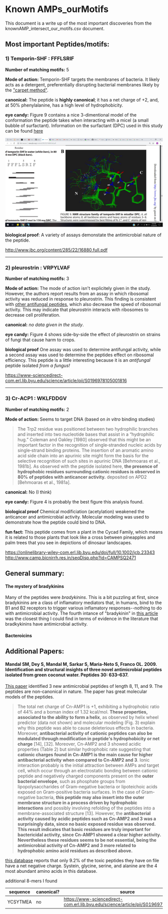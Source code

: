 # Known AMPs_ourMotifs

This document is a write up of the most important discoveries from the knownAMP_intersect_our_motifs.csv document.

## Most important Peptides/motifs:

### 1) Temporin-SHF : FFFLSRIF

**Number of matching motifs:** 5

**Mode of action:** Temporin-SHF targets the membranes of bacteria. It likely acts as a detergent, preferentially disrupting bacterial membranes likely by the ["carpet method"](https://www.researchgate.net/figure/A-model-of-a-carpet-like-mechanism-for-membrane-disruption-In-this-model-the-peptides_fig2_23981203).

**canonical:** The peptide is **highly canonical**; it has a net charge of +2, and, at 50% phenylalanine, has a high level of hydrophobicity.

**eye candy:** Figure 9 contains a nice 3-dimentional model of the conformation the peptide takes when interacting with a micel (a small bubble of surfactant). Information on the surfactant (DPC) used in this study can be found [here](https://pubs.acs.org/doi/10.1021/acs.langmuir.5b02077)


![alt text](https://github.com/tjense25/pep-seq-pipeline/blob/master/biological_significance/temporin-SHf.jpg "TEMPORIN-sHf model based on NMR spectroscopy")

**biological proof**: A variety of assays demonstate the antimicrobial nature of the peptide.

http://www.jbc.org/content/285/22/16880.full.pdf

--------
### 2)	pleurostrin : VRPYLVAF

**Number of matching motifs:** 3

**Mode of action:** The mode of action isn't explicitely given in the study. However, the authors report results from an assay in which ribosomal activity was reduced in response to pleurostrin. This finding is consistent with [other antifungal peptides](https://www.degruyter.com/view/j/bchm.2003.384.issue-5/bc.2003.090/bc.2003.090.xml), which also decrease the speed of ribosomal activity. This may indicate that pleurostrin interacts with ribosomes to decrease cell proliferation.

**canonical:** *no data given in the study*.

**eye candy:** Figure 4 shows side-by-side the effect of pleurostrin on strains of fungi that cause harm to crops. 

**biological proof**  One assay was used to determine antifungal activity, while a second assay was used to determine the peptides effect on ribosomal efficiency. This peptide is a little interesting because it is an *antifungal* peptide isolated *from a fungus!*

https://www-sciencedirect-com.erl.lib.byu.edu/science/article/pii/S0196978105001816

--------

### 3) Cr‐ACP1 : WKLFDDGV

**Number of matching motifs:** 2

**Mode of action:** Seems to target DNA (based on *in vitro* binding studies)
 > The Trp2 residue was positioned between two hydrophilic branches and inserted into two nucleotide bases that assist in a “hydrophilic hug.” Coleman and Oakley [1980] observed that this might be an important factor in the recognition of single‐stranded nucleic acids by single‐strand binding proteins. The insertion of an aromatic amino acid side chain into an apurinic site might form the basis for the selective recognition of such sites in apurinic DNA [Behmoaras et al., 1981b]. As observed with the peptide isolated here, **the presence of hydrophobic residues surrounding cationic residues is observed in 80% of peptides with anticancer activity.** deposited on APD2 [Behmoaras et al., 1981a].

**canonical:** No (I think)

**eye candy:** Figure 4 is probably the best figure this analysis found.

**biological proof** Chemical modificiation (acetylation) weakened the anticancer and antimicrobial activity. Molecular modeling was used to demonstrate how the peptide could bind to DNA.

**fun fact:** This peptide comes from a plant in the Cycad Family, which means it is related to those plants that look like a cross between pineapples and palm trees that you see in depictions of dinosaur landscapes. 

https://onlinelibrary-wiley-com.erl.lib.byu.edu/doi/full/10.1002/jcb.23343 http://www.camp.bicnirrh.res.in/seqDisp.php?id=CAMPSQ2471

## General summary:

#### The mystery of bradykinins

Many of the peptides were *bradykinins*. This is a bit puzzling at first, since bradykinins are a class of inflamatory mediators that, in humans, bind to the B1 and B2 receptors to trigger various inflamatory responses--nothing to do with antimicrobial activity. The fourth intance of "bradykinin" in [this article](http://www.jbc.org/content/280/41/34832.full) was the closest thing I could find in terms of evidence in the literature that bradkykinins have antimicrobial activity.


#### Bacteroicins


## Additional Papers:

#### Mandal SM, Dey S, Mandal M, Sarkar S, Maria‐Neto S, Franco OL. 2009. Identification and structural insights of three novel antimicrobial peptides isolated from green coconut water. Peptides 30: 633–637.

[This paper](https://www-sciencedirect-com.erl.lib.byu.edu/science/article/pii/S0196978108004968) identified 3 new antimicrobial peptides of length 8, 11, and 9. The peptides are non-canonical in nature. The paper has great molecular models of the peptides.

> The total net charge of Cn-AMP1 is +1, exhibiting a hydrophobic ratio of 44% and a boman index of 1.32 kcal/mol. **These properties, associated to the ability to form a helix**, as observed by helix wheel predictor (data not shown) and molecular modeling (Fig. 3) explain why this peptide was able to cause deleterious effects in bacteria. Moreover, **antibacterial activity of cationic peptides can also be modulated through modification in peptide's hydrophobicity or net charge** [14], [32]. Moreover, Cn-AMP2 and 3 showed acidic properties (Table 2) but similar hydrophobic rate suggesting that **cationic charges found in Cn-AMP1 is the main cause for higher antibacterial activity when compared to Cn-AMP2 and 3**. Ionic interaction probably is the initial attraction between AMPs and target cell, which occur through an electrostatic bonding between cationic peptide and negatively charged components present on the **outer bacterial envelope**, such as phosphate groups from lipopolysaccharides of Gram-negative bacteria or lipoteichoic acids exposed on Gram-positive bacteria surfaces. In the case of Gram-negative bacteria, **this peptide may also insert into the outer membrane structure in a process driven by hydrophobic interactions** and possibly involving refolding of the peptides into a membrane-associated structure [13]. However, the **antibacterial activity caused by acidic peptides such as Cn-AMP2 and 3 was a surprisingly data, since no basic exposed residue was observed. This result indicates that basic residues are truly important for bactericidal activity, since Cn-AMP1 showed a clear higher activity. Nevertheless these residues seems to be not essential, being the antimicrobial activity of Cn-AMP2 and 3 more related to hydrophobic amino acid residues as described above.**

[this database](https://www-sciencedirect-com.erl.lib.byu.edu/science/article/pii/S0196978108004968) reports that only 9.2% of the toxic peptides they have on file have a net negative charge. Systein, glycine, serine, and alanine are the 4 most abundant amino acids in this database.

additional 8-mers I found

| sequence | canonical? | source
| ------ | ------- | -------
| YCSYTMEA | no | https://www-sciencedirect-com.erl.lib.byu.edu/science/article/pii/S0196978108004968


